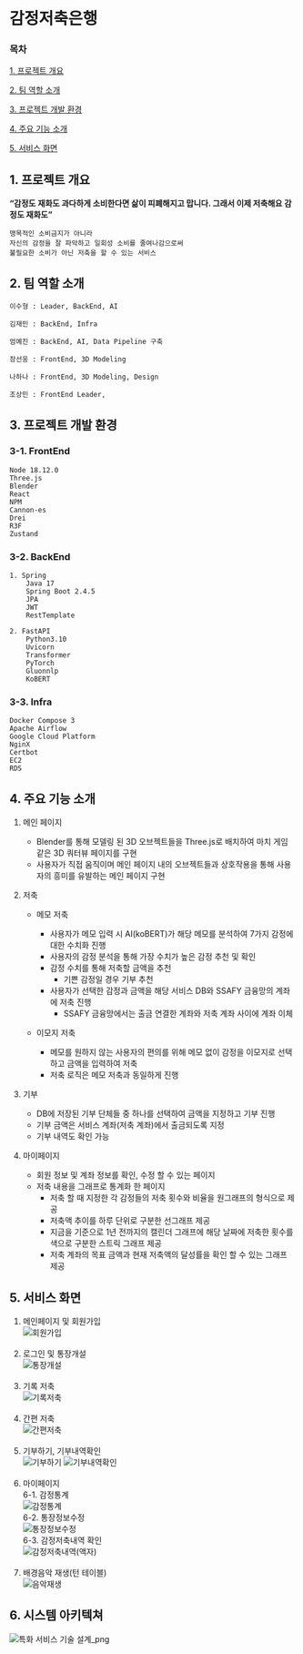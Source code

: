 # 감정저축은행

### 목차

[1. 프로젝트 개요](#1-프로젝트-개요)

[2. 팀 역할 소개](#2-팀-소개)

[3. 프로젝트 개발 환경](#3-프로젝트-개발-환경)

[4. 주요 기능 소개](#4-주요-기능-소개)

[5. 서비스 화면](#5-서비스-화면)

## 1. 프로젝트 개요

<b>“감정도 재화도 과다하게 소비한다면 삶이 피폐해지고 맙니다.
그래서 이제 저축해요 감정도 재화도” </b>

    맹목적인 소비금지가 아니라
    자신의 감정을 잘 파악하고 일회성 소비를 줄여나감으로써
    불필요한 소비가 아닌 저축을 할 수 있는 서비스

## 2. 팀 역할 소개

    이수형 : Leader, BackEnd, AI

    김재민 : BackEnd, Infra

    엄예진 : BackEnd, AI, Data Pipeline 구축

    장선웅 : FrontEnd, 3D Modeling

    나하나 : FrontEnd, 3D Modeling, Design

    조상민 : FrontEnd Leader,

## 3. 프로젝트 개발 환경

<h3>3-1. FrontEnd</h3>

```
Node 18.12.0
Three.js
Blender
React
NPM
Cannon-es
Drei
R3F
Zustand
```

<h3>3-2. BackEnd</h3>

```
1. Spring
    Java 17
    Spring Boot 2.4.5
    JPA
    JWT
    RestTemplate

2. FastAPI
    Python3.10
    Uvicorn
    Transformer
    PyTorch
    Gluonnlp
    KoBERT
```

<h3>3-3. Infra</h3>

```
Docker Compose 3
Apache Airflow
Google Cloud Platform
NginX
Certbot
EC2
RDS
```

## 4. 주요 기능 소개

1. 메인 페이지

   - Blender를 통해 모델링 된 3D 오브젝트들을 Three.js로 배치하여 마치 게임 같은 3D 쿼터뷰 페이지를 구현
   - 사용자가 직접 움직이며 메인 페이지 내의 오브젝트들과 상호작용을 통해 사용자의 흥미를 유발하는 메인 페이지 구현

2. 저축

   - 메모 저축

     - 사용자가 메모 입력 시 AI(koBERT)가 해당 메모를 분석하여 7가지 감정에 대한 수치화 진행
     - 사용자의 감정 분석을 통해 가장 수치가 높은 감정 추천 및 확인
     - 감정 수치를 통해 저축할 금액을 추천
       - 기쁜 감정일 경우 기부 추천
     - 사용자가 선택한 감정과 금액을 해당 서비스 DB와 SSAFY 금융망의 계좌에 저축 진행
       - SSAFY 금융망에서는 출금 연결한 계좌와 저축 계좌 사이에 계좌 이체

   - 이모지 저축
     - 메모를 원하지 않는 사용자의 편의를 위해 메모 없이 감정을 이모지로 선택하고 금액을 입력하여 저축
     - 저축 로직은 메모 저축과 동일하게 진행

3. 기부
   - DB에 저장된 기부 단체들 중 하나를 선택하여 금액을 지정하고 기부 진행
   - 기부 금액은 서비스 계좌(저축 계좌)에서 출금되도록 지정
   - 기부 내역도 확인 가능
4. 마이페이지
   - 회원 정보 및 계좌 정보를 확인, 수정 할 수 있는 페이지
   - 저축 내용을 그래프로 통계화 한 페이지
     - 저축 할 때 지정한 각 감정들의 저축 횟수와 비율을 원그래프의 형식으로 제공
     - 저축액 추이를 하루 단위로 구분한 선그래프 제공
     - 지금을 기준으로 1년 전까지의 캘린더 그래프에 해당 날짜에 저축한 횟수를 색으로 구분한 스트릭 그래프 제공
     - 저축 계좌의 목표 금액과 현재 저축액의 달성률을 확인 할 수 있는 그래프 제공

## 5. 서비스 화면

1. 메인페이지 및 회원가입
   <br>
   ![회원가입](https://github.com/pages-themes/architect/assets/80585489/3f1603dd-1186-481c-b4e8-a7b57ae534c6)
   <br><br>
2. 로그인 및 통장개설
   <br>
   ![통장개설](https://github.com/pages-themes/architect/assets/80585489/3c4b789a-d919-4789-84bc-8abc7d96edd1)
   <br><br>
3. 기록 저축
   <br>
   ![기록저축](https://github.com/pages-themes/architect/assets/80585489/9a8b3416-e504-4362-926c-d28216887abe)
   <br><br>
4. 간편 저축
   <br>
   ![간편저축](https://github.com/pages-themes/architect/assets/80585489/1ea982c0-e680-47e2-adc4-211662fd8546)
   <br><br>
5. 기부하기, 기부내역확인
   <br>
   ![기부하기](https://github.com/pages-themes/architect/assets/80585489/ba26f187-36ab-4e9b-b1de-e2ea8fb4b9b6)
   ![기부내역확인](https://github.com/pages-themes/architect/assets/80585489/81ef17d2-58ec-4b4b-954f-369a4b40a122)
   <br><br>
6. 마이페이지
    <br>
   6-1. 감정통계
   <br>
   ![감정통계](https://github.com/pages-themes/architect/assets/80585489/07a39ec5-93a7-48a4-ba3e-56cd544e7f96) <br>
   6-2. 통장정보수정
   <br>
   ![통장정보수정](https://github.com/pages-themes/architect/assets/80585489/42855150-41cb-4677-b67b-a2a4a8198e5d) <br>
   6-3. 감정저축내역 확인
   <br>
   ![감정저축내역(액자)](https://github.com/pages-themes/architect/assets/80585489/9ab65458-6131-4574-8365-6ad0af90dfd7)
    <br><br>
7. 배경음악 재생(턴 테이블)
    <br>
   ![음악재생](https://github.com/pages-themes/architect/assets/80585489/25f483b5-7da0-498e-a4a9-6966d4ffaf55)

## 6. 시스템 아키텍쳐
![특화 서비스 기술 설계_png](https://github.com/emo-bank/Emobank/assets/38126462/ebfc9fed-0225-427c-b7a9-f3b2f8fefe09)


